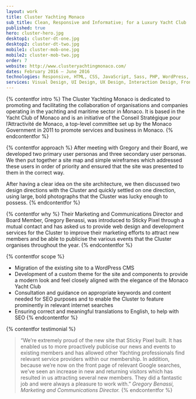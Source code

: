 ```yaml
---
layout: work
title: Cluster Yachting Monaco
sub_title: Clean, Responsive and Informative; for a Luxury Yacht Club
published: true
hero: cluster-hero.jpg
desktop1: cluster-dt-one.jpg
desktop2: cluster-dt-two.jpg
mobile1: cluster-mob-one.jpg
mobile2: cluster-mob-two.jpg
order: 7
website: http://www.clusteryachtingmonaco.com/
dates: February 2016 – June 2016
technologies: Responsive, HTML, CSS, JavaScript, Sass, PHP, WordPress, jQuery
services: Visual Design, UI Design, UX Design, Interaction Design, Front-End Build, Database Design & Admin, Back-End Development
---
```


{% contentfor intro %}
The Cluster Yachting Monaco is dedicated to promoting and facilitating the collaboration of organisations and companies operating in the yachting and maritime sector in Monaco. It is based in the Yacht Club of Monaco and is an initiative of the Conseil Stratégique pour l’Attractivité de Monaco, a top-level committee set up by the Monaco Government in 2011 to promote services and business in Monaco.
{% endcontentfor %}


{% contentfor approach %}
After meeting with Gregory and their Board, we developed two primary user personas and three secondary user personas. We then put together a site map and simple wireframes which addressed these users in order of priority and ensured that the site was presented to them in the correct way.

After having a clear idea on the site architecture, we then discussed two design directions with the Cluster and quickly settled on one direction, using large, bold photographs that the Cluster was lucky enough to possess.
{% endcontentfor %}


{% contentfor why %}
Their Marketing and Communications Director and Board Member, Gregory Benassi, was introduced to Sticky Pixel through a mutual contact and has asked us to provide web design and development services for the Cluster to improve their marketing efforts to attract new members and be able to publicise the various events that the Cluster organises throughout the year.
{% endcontentfor %}


{% contentfor scope %}
- Migration of the existing site to a WordPress CMS
- Development of a custom theme for the site and components to provide a modern look and feel closely aligned with the elegance of the Monaco Yacht Club
- Consultation and guidance on appropriate keywords and content needed for SEO purposes and to enable the Cluster to feature prominently in relevant internet searches
- Ensuring correct and meaningful translations to English, to help with SEO
{% endcontentfor %}


{% contentfor testimonial %}
> “We’re extremely proud of the new site that Sticky Pixel built. It has enabled us to more proactively publicise our news and events to existing members and has allowed other Yachting professionals find relevant service providers within our membership. In addition, because we’re now on the front page of relevant Google searches, we’ve seen an increase in new and returning visitors which has resulted in us attracting several new members. They did a fantastic job and were always a pleasure to work with.”
<cite>Gregory Benassi, Marketing and Communications Director.</cite>
{% endcontentfor %}
